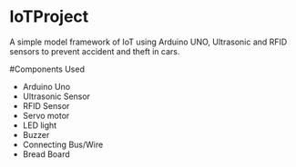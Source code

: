 # IoTProject
A simple model framework of IoT using Arduino UNO, Ultrasonic and RFID sensors to prevent accident and theft in cars.

#Components Used
* Arduino Uno
* Ultrasonic Sensor
* RFID Sensor
* Servo motor
* LED light
* Buzzer
* Connecting Bus/Wire
* Bread Board
